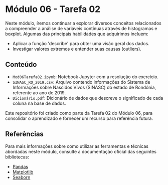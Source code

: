 # Módulo 06 - Tarefa 02

Neste módulo, íremos continuar a explorar diversos conceitos relacionados a compreender a análise de variáveis contínuas através de histogramas e boxplot. Algumas das principais habilidades que adquirimos incluem:
- Aplicar a função 'describe' para obter uma visão geral dos dados.
- Investigar valores extremos e entender suas causas (outliers).

## Conteúdo

- `Mod06Tarefa02.ipynb`: Notebook Jupyter com a resolução do exercício.
- `SINASC_RO_2019.csv`: Arquivo contendo informações do Sistema de Informações sobre Nascidos Vivos (SINASC) do estado de Rondônia, referente ao ano de 2019.
- `Dicionário.pdf`: Dicionário de dados que descreve o significado de cada coluna na base de dados.

Este repositório foi criado como parte da Tarefa 02 do Módulo 06, para consolidar o aprendizado e fornecer um recurso para referência futura.

## Referências

Para mais informações sobre como utilizar as ferramentas e técnicas abordadas neste módulo, consulte a documentação oficial das seguintes bibliotecas:

- [Pandas](https://pandas.pydata.org/docs/)
- [Matplotlib](https://matplotlib.org/stable/contents.html)
- [Seaborn](https://seaborn.pydata.org/tutorial.html)
